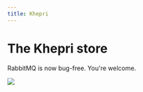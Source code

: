 ```yaml
---
title: Khepri
---
```


# The Khepri store

RabbitMQ is now bug-free. You're welcome.

![](https://github.com/rabbitmq/khepri/blob/main/doc/khepri-logo.svg)
